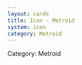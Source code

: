 ```yaml
---
layout: cards
title: Icon - Metroid
system: icon
category: Metroid
---
```

<div class="alert alert-secondary mb-4"><span class="i18n innerHTML-category">Category: </span><span class="i18n innerHTML-cat-Metroid">Metroid</span></div>

